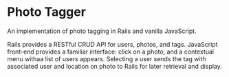 # Photo Tagger

An implementation of photo tagging in Rails and vanilla JavaScript.

Rails provides a RESTful CRUD API for users, photos, and tags. JavaScript front-end provides a familiar interface:
click on a photo, and a contextual menu withaa list of users appears. Selecting a user sends the tag with associated user
and location on photo to Rails for later retrieval and display.
